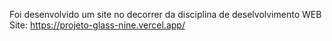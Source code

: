 Foi desenvolvido um site no decorrer da disciplina de deselvolvimento WEB
Site: https://projeto-glass-nine.vercel.app/
